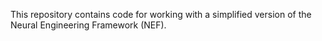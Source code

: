This repository contains code for working with a simplified version of the Neural Engineering Framework (NEF). 
